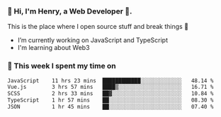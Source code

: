 <!-- [![Click to enter my website](https://github.com/zh30/zh30/assets/7930156/bb82b0df-3fb8-4136-8522-734cd2b27f6a)](https://blog.zhanghe.dev) -->

### 👋 Hi, I'm Henry, a Web Developer 🚀.

This is the place where I open source stuff and break things :rofl:

- I’m currently working on JavaScript and TypeScript
- I'm learning about Web3 

### 💪 This week I spent my time on

<!--START_SECTION:waka-->

```txt
JavaScript    11 hrs 23 mins  ████████████░░░░░░░░░░░░░   48.14 %
Vue.js        3 hrs 57 mins   ████▒░░░░░░░░░░░░░░░░░░░░   16.71 %
SCSS          2 hrs 33 mins   ██▓░░░░░░░░░░░░░░░░░░░░░░   10.84 %
TypeScript    1 hr 57 mins    ██░░░░░░░░░░░░░░░░░░░░░░░   08.30 %
JSON          1 hr 45 mins    ██░░░░░░░░░░░░░░░░░░░░░░░   07.40 %
```

<!--END_SECTION:waka-->
